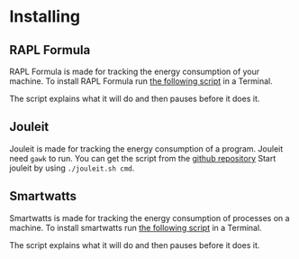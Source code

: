 # Installing

## RAPL Formula

RAPL Formula is made for tracking the energy consumption of your machine.
To install RAPL Formula run [the following
script](./script/rapl_install.sh) in a Terminal.

The script explains what it will do and then pauses before it does it.

## Jouleit

Jouleit is made for tracking the energy consumption of a program.
Jouleit need `gawk` to run.
You can get the script from the [github repository](https://github.com/powerapi-ng/jouleit)
Start jouleit by using `./jouleit.sh cmd`.

## Smartwatts

Smartwatts is made for tracking the energy consumption of processes on a
machine.
To install smartwatts run [the following
script](./script/smartwatts_install.sh) in a Terminal.

The script explains what it will do and then pauses before it does it.
